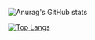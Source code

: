 ![Anurag's GitHub stats](https://github-readme-stats.vercel.app/api?username=Sples1&show_icons=true&theme=midnight-purple)

[![Top Langs](https://github-readme-stats.vercel.app/api/top-langs/?username=Sples1&layout=compact&theme=midnight-purple)](https://github.com/Sples1/Sples1)
